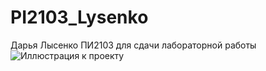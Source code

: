# PI2103_Lysenko
Дарья Лысенко 
ПИ2103
для сдачи лабораторной работы
![Иллюстрация к проекту](https://fonoteka.top/uploads/posts/2021-05/1622014706_8-phonoteka_org-p-meditatsiya-art-krasivo-10.jpg)